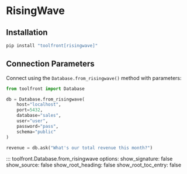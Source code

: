 # RisingWave

## Installation

```bash
pip install "toolfront[risingwave]"
```

## Connection Parameters

Connect using the `Database.from_risingwave()` method with parameters:

```python linenums="1"
from toolfront import Database

db = Database.from_risingwave(
    host="localhost",
    port=5432,
    database="sales",
    user="user",
    password="pass",
    schema="public"
)

revenue = db.ask("What's our total revenue this month?")
```

::: toolfront.Database.from_risingwave
    options:
      show_signature: false
      show_source: false
      show_root_heading: false
      show_root_toc_entry: false